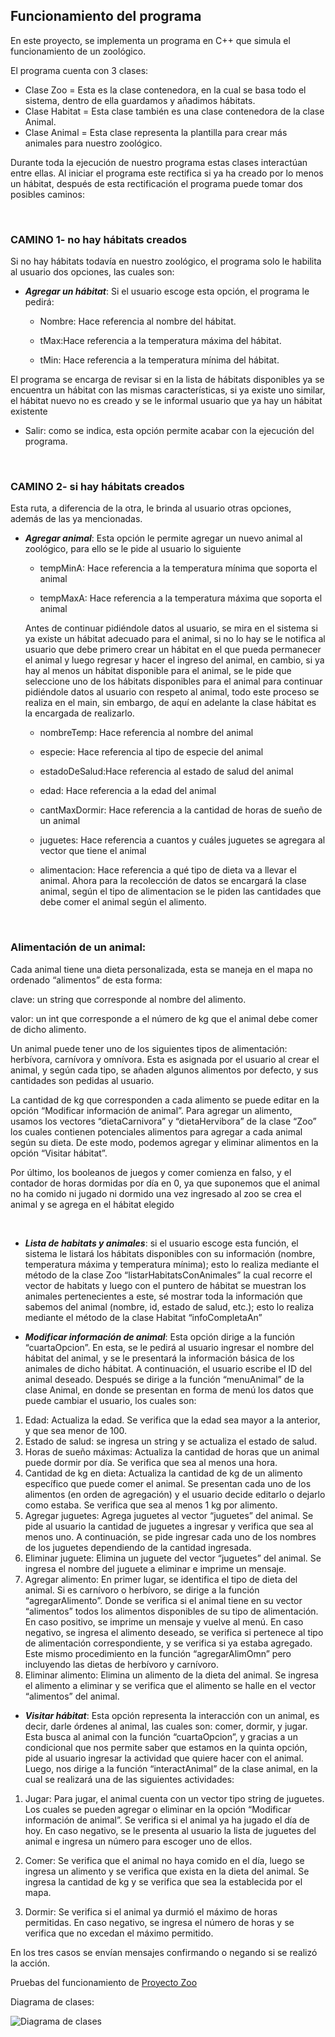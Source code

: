 
## Funcionamiento del programa

En este proyecto, se implementa un programa en C++ que simula el funcionamiento de un zoológico. 

El programa cuenta con 3 clases:

- Clase Zoo = Esta es la clase contenedora, en la cual se basa todo el sistema, dentro de ella guardamos y añadimos hábitats.
- Clase Habitat = Esta clase también es una clase contenedora de la clase Animal.
- Clase Animal = Esta clase representa la plantilla para crear más animales para nuestro zoológico.

Durante toda la ejecución de nuestro programa estas clases interactúan entre ellas. Al iniciar el programa este rectifica si ya ha creado por lo menos un hábitat, después de esta rectificación el programa puede tomar dos posibles caminos:

<br>

### **CAMINO 1- no hay hábitats creados**

Si no hay hábitats todavía en nuestro zoológico, el programa solo le habilita al usuario dos opciones, las cuales son:

- ***Agregar un hábitat***: Si el usuario escoge esta opción, el programa le pedirá:

  - Nombre: Hace referencia al nombre del hábitat.
  
  - tMax:Hace referencia a la temperatura máxima del hábitat.
  
  - tMin: Hace referencia a la temperatura mínima del hábitat.

El programa se encarga de revisar si en la lista de hábitats disponibles ya se encuentra un hábitat con las mismas características, si ya existe uno similar, el hábitat nuevo no es creado y se le informal usuario que ya hay un hábitat existente 

- Salir: como se indica, esta opción permite acabar con la ejecución del programa.

<br>

### **CAMINO 2- si hay hábitats creados**

Esta ruta, a diferencia de la otra, le brinda al usuario otras opciones, además de las ya mencionadas.

- ***Agregar animal***: Esta opción le permite agregar un nuevo animal al zoológico, para ello se le pide al usuario lo siguiente 

  - tempMinA: Hace referencia a la temperatura mínima que soporta el animal 

  - tempMaxA: Hace referencia a la temperatura máxima que soporta el animal
  
  Antes de continuar pidiéndole datos al usuario, se mira en el sistema si ya existe un hábitat adecuado para el animal, si no lo hay se le notifica al usuario que     debe primero crear un hábitat en el que pueda permanecer el animal y luego regresar y hacer el ingreso del animal, en cambio, si ya hay al menos un hábitat           disponible para el animal, se le pide que seleccione uno de los hábitats disponibles para el animal para continuar pidiéndole datos al usuario con respeto al         animal, todo este proceso se realiza en el main, sin embargo, de aquí en adelante la clase hábitat es la encargada de realizarlo.
  
  - nombreTemp: Hace referencia al nombre del animal 
  
  - especie: Hace referencia al tipo de especie del animal
  
  - estadoDeSalud:Hace referencia al estado de salud del animal
  
  - edad: Hace referencia a la edad del animal
  
  - cantMaxDormir: Hace referencia a la cantidad de horas de sueño de un animal
  
  - juguetes: Hace referencia a cuantos y cuáles juguetes se agregara al vector que tiene el animal

  - alimentacion: Hace referencia a qué tipo de dieta va a llevar el animal. Ahora para la recolección de datos se encargará la clase animal, según el tipo de           alimentacion se le piden las cantidades que debe comer el animal según el alimento.

<br>

### Alimentación de un animal:

Cada animal tiene una dieta personalizada, esta se maneja en el mapa no ordenado “alimentos” de esta forma:

clave: un string que corresponde al nombre del alimento.

valor: un int que corresponde a el número de kg que el animal debe comer de dicho alimento.

Un animal puede tener uno de los siguientes tipos de alimentación: herbívora, carnívora y omnívora. Esta es asignada por el usuario al crear el animal, y según cada tipo, se añaden algunos alimentos por defecto, y sus cantidades son pedidas al usuario.

La cantidad de kg que corresponden a cada alimento se puede editar en la opción “Modificar información de animal”. Para agregar un alimento, usamos los vectores “dietaCarnivora” y “dietaHervibora” de la clase “Zoo” los cuales contienen potenciales alimentos para agregar a cada animal según su dieta. De este modo, podemos agregar y eliminar alimentos en la opción “Visitar hábitat”.

Por último, los booleanos de juegos y comer comienza en falso, y el contador de horas dormidas por día en 0, ya que suponemos que el animal no ha comido ni jugado ni dormido una vez ingresado al zoo se crea el animal y se agrega en el hábitat elegido

<br>

- ***Lista de habitats y animales***: si el usuario escoge esta función, el sistema le listará los hábitats disponibles con su información (nombre, temperatura máxima y temperatura mínima); esto lo realiza mediante el método de la clase Zoo “listarHabitatsConAnimales” la cual recorre el vector de habitats y luego con el puntero de hábitat se muestran los animales pertenecientes a este, sé mostrar toda la información que sabemos del animal (nombre, id, estado de salud, etc.); esto lo realiza mediante el método de la clase Habitat “infoCompletaAn”


- ***Modificar información de animal***: Esta opción dirige a la función “cuartaOpcion”. En esta, se le pedirá al usuario ingresar el nombre del hábitat del animal, y se le presentará la información básica de los animales de dicho hábitat. A continuación, el usuario escribe el ID del animal deseado. Después se dirige a la función “menuAnimal” de la clase Animal, en donde se presentan en forma de menú los datos que puede cambiar el usuario, los cuales son:

 1. Edad: Actualiza la edad. Se verifica que la edad sea mayor a la anterior, y que sea menor de 100.
 2. Estado de salud: se ingresa un string y se actualiza el estado de salud.
 3. Horas de sueño máximas: Actualiza la cantidad de horas que un animal puede dormir por día. Se verifica que sea al menos una hora.
 4. Cantidad de kg en dieta: Actualiza la cantidad de kg de un alimento específico que puede comer el animal. Se presentan cada uno de los alimentos (en orden de        agregación) y el usuario decide editarlo o dejarlo como estaba. Se verifica que sea al menos 1 kg por alimento.
 5. Agregar juguetes: Agrega juguetes al vector “juguetes” del animal. Se pide al usuario la cantidad de juguetes a ingresar y verifica que sea al menos uno. A          continuación, se pide ingresar cada uno de los nombres de los juguetes dependiendo de la cantidad ingresada.
 6. Eliminar juguete: Elimina un juguete del vector “juguetes” del animal. Se ingresa el nombre del juguete a eliminar e imprime un mensaje.
 7. Agregar alimento: En primer lugar, se identifica el tipo de dieta del animal. Si es carnívoro o herbívoro, se dirige a la función “agregarAlimento”. Donde se        verifica si el animal tiene en su vector “alimentos” todos los alimentos disponibles de su tipo de alimentación. En caso positivo, se imprime un mensaje y            vuelve al menú. En caso negativo, se ingresa el alimento deseado, se verifica si pertenece al tipo de alimentación correspondiente, y se verifica si ya estaba        agregado. Este mismo procedimiento en la función “agregarAlimOmn” pero incluyendo las dietas de herbívoro y carnívoro.
 8. Eliminar alimento: Elimina un alimento de la dieta del animal. Se ingresa el alimento a eliminar y se verifica que el alimento se halle en el vector                “alimentos” del animal.
  
- ***Visitar hábitat***: Esta opción representa la interacción con un animal, es decir, darle órdenes al animal, las cuales son: comer, dormir, y jugar. Esta busca al animal con la función “cuartaOpcion”, y gracias a un condicional que nos permite saber que estamos en la quinta opción, pide al usuario ingresar la actividad que quiere hacer con el animal. Luego, nos dirige a la función “interactAnimal” de la clase animal, en la cual se realizará una de las siguientes actividades:

1. Jugar: Para jugar, el animal cuenta con un vector tipo string de juguetes. Los cuales se pueden agregar o eliminar en la opción “Modificar información de animal”.
Se verifica si el animal ya ha jugado el día de hoy. En caso negativo, se le presenta al usuario la lista de juguetes del animal e ingresa un número para escoger uno de ellos. 

2. Comer: Se verifica que el animal no haya comido en el día, luego se ingresa un alimento y se verifica que exista en la dieta del animal. Se ingresa la cantidad de kg y se verifica que sea la establecida por el mapa.

3. Dormir: Se verifica si el animal ya durmió el máximo de horas permitidas. En caso negativo, se ingresa el número de horas y se verifica que no excedan el máximo permitido.

En los tres casos se envían mensajes confirmando o negando si se realizó la acción.

Pruebas del funcionamiento de [Proyecto Zoo](https://docs.google.com/document/d/1W198tO81pz3dJOqBWjtysm2cVstQITECEUdDgRzavBQ/edit?usp=sharing)

Diagrama de clases:

![Diagrama de clases](https://github.com/MariaP4444/Proyecto-ZOO/blob/99a598617da535237337fafd982c527adb7d3e56/Diagrama%20sin%20t%C3%ADtulo.drawio%20(1).png)
